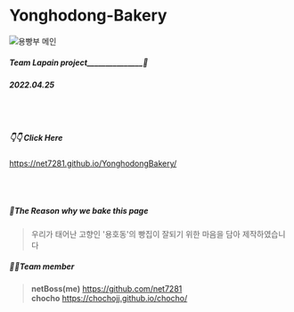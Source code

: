 # Yonghodong-Bakery
![용빵부 메인](https://user-images.githubusercontent.com/33312138/169700266-2c27bced-627c-4bdd-8f1c-9e8a185b88d4.jpg)


##### Team Lapain project_______________🐇
##### 2022.04.25

<br>
<br>

##### 👇👇 Click Here

https://net7281.github.io/YonghodongBakery/

<br>
<br>

##### 🍞The Reason why we bake this page<br>

> 우리가 태어난 고향인 '용호동'의 빵집이 잘되기 위한 마음을 담아 제작하였습니다


##### 🤸‍♀️Team member

> **netBoss(me)** https://github.com/net7281 <br>
> **chocho** https://chochojj.github.io/chocho/





